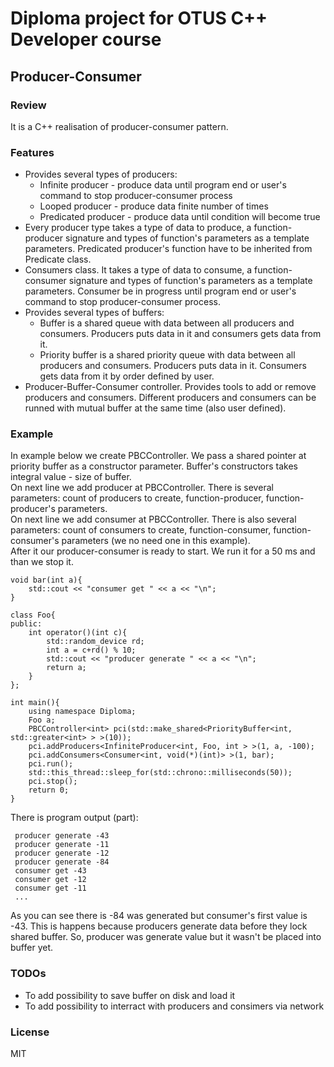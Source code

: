 # Diploma project for OTUS C++ Developer course
## Producer-Consumer
### Review
It is a C++ realisation of producer-consumer pattern. 
### Features
- Provides several types of producers:
    * Infinite producer - produce data until program end or user's command to stop producer-consumer process
    * Looped producer - produce data finite number of times
    * Predicated producer - produce data until condition will become true   
- Every producer type takes a type of data to produce, a function-producer signature and types of function's parameters as a template parameters. Predicated producer's function have to be inherited from Predicate class.
- Consumers class. It takes a type of data to consume, a function-consumer signature and types of function's parameters as a template parameters. Consumer be in progress until program end or user's command to stop producer-consumer process.
- Provides several types of buffers:
    * Buffer is a shared queue with data between all producers and consumers. Producers puts data in it and consumers gets data from it.
    * Priority buffer is a shared priority queue with data between all producers and consumers. Producers puts data in it. Consumers gets data from it by order defined by user.
- Producer-Buffer-Consumer controller. Provides tools to add or remove producers and consumers. Different producers and consumers can be runned with mutual buffer at the same time (also user defined).
### Example
In example below we create PBCController. We pass a shared pointer at priority buffer as a constructor parameter. Buffer's constructors takes integral value - size of buffer.\
On next line we add producer at PBCController. There is several parameters: count of producers to create, function-producer, function-producer's parameters.\
On next line we add consumer at PBCController. There is also several parameters: count of consumers to create, function-consumer, function-consumer's parameters (we no need one in this example).\
After it our producer-consumer is ready to start. We run it for a 50 ms and than we stop it.
```
void bar(int a){
    std::cout << "consumer get " << a << "\n";
}

class Foo{
public:
    int operator()(int c){
        std::random_device rd;
        int a = c+rd() % 10;
        std::cout << "producer generate " << a << "\n";
        return a;
    }
};

int main(){
    using namespace Diploma;
    Foo a;
    PBCController<int> pci(std::make_shared<PriorityBuffer<int, std::greater<int> > >(10));
    pci.addProducers<InfiniteProducer<int, Foo, int > >(1, a, -100); 
    pci.addConsumers<Consumer<int, void(*)(int)> >(1, bar);
    pci.run();
    std::this_thread::sleep_for(std::chrono::milliseconds(50));
    pci.stop();
    return 0;
}
```
There is program output (part):
```
 producer generate -43
 producer generate -11
 producer generate -12
 producer generate -84
 consumer get -43
 consumer get -12
 consumer get -11
 ...
```

As you can see there is -84 was generated but consumer's first value is -43. This is happens because producers generate data before they lock shared buffer. So, producer was generate value but it wasn't be placed into buffer yet.

### TODOs
 - To add possibility to save buffer on disk and load it
 - To add possibility to interract with producers and consimers via network

### License
MIT
